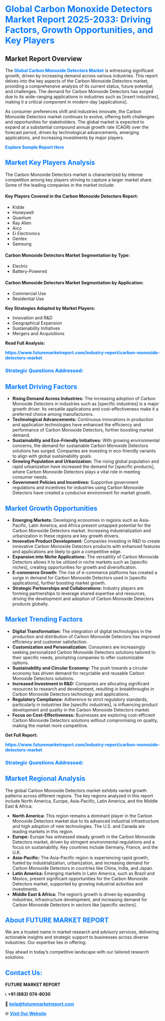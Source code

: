 <h1 style="color: #007BFF;">Global Carbon Monoxide Detectors Market Report 2025-2033: Driving Factors, Growth Opportunities, and Key Players</h1>

<section id="overview">
<h2>Market Report Overview</h2>
<p>The <a href="https://www.futuremarketreport.com/industry-report/carbon-monoxide-detectors-market" style="color: #007BFF; text-decoration: none;"><strong>Global Carbon Monoxide Detectors Market</strong></a> is witnessing significant growth, driven by increasing demand across various industries. This report delves into the key aspects of the Carbon Monoxide Detectors market, providing a comprehensive analysis of its current status, future potential, and challenges. The demand for Carbon Monoxide Detectors has surged due to its wide-ranging applications in industries such as [insert industries], making it a critical component in modern-day [applications].</p>
<p>As consumer preferences shift and industries innovate, the Carbon Monoxide Detectors market continues to evolve, offering both challenges and opportunities for stakeholders. The global market is expected to expand at a substantial compound annual growth rate (CAGR) over the forecast period, driven by technological advancements, emerging applications, and increasing investments by major players.</p>
</section>

<section id="overview">
<p><a href="https://www.futuremarketreport.com/request-sample/reportId=42681" style="color: #007BFF; text-decoration: none;"><strong>Explore Sample Report Here</strong></a></p>
</section>

<section id="key-players">
<h2 style="color: #007BFF;">Market Key Players Analysis</h2>
<p>The Carbon Monoxide Detectors market is characterized by intense competition among key players striving to capture a larger market share. Some of the leading companies in the market include:</p>
<h4>Key Players Covered in the Carbon Monoxide Detectors Report:</h4>
<ul><li>Kidde</li><li>Honeywell</li><li>Quantum</li><li>Ray Allen</li><li>Aico</li><li>Ei Electronics</li><li>Gentex</li><li>Samsung</li></ul>
<h4>Carbon Monoxide Detectors Market Segmentation by Type:</h4>
<ul><li>Electric</li><li>Battery-Powered</li></ul>

<h4>Carbon Monoxide Detectors Market Segmentation by Application:</h4>
<ul><li>Commercial Use</li><li>Residential Use</li></ul>
<p><strong>Key Strategies Adopted by Market Players:</strong></p>
<ul>
<li>Innovation and R&D</li>
<li>Geographical Expansion</li>
<li>Sustainability Initiatives</li>
<li>Mergers and Acquisitions</li>
</ul>
</section>

<section>
<p><strong>Read Full Analysis: </strong></p><a href="https://www.futuremarketreport.com/industry-report/carbon-monoxide-detectors-market" style="color: #007BFF; text-decoration: none;"><strong>https://www.futuremarketreport.com/industry-report/carbon-monoxide-detectors-market</strong></a>
<h3 style="color: #007BFF;">Strategic Questions Addressed:</h3>
</section>

<section id="driving-factors">
<h2 style="color: #007BFF;">Market Driving Factors</h2>
<ul>
<li><strong>Rising Demand Across Industries:</strong> The increasing adoption of Carbon Monoxide Detectors in industries such as [specific industries] is a major growth driver. Its versatile applications and cost-effectiveness make it a preferred choice among manufacturers.</li>
<li><strong>Technological Advancements:</strong> Continuous innovations in production and application technologies have enhanced the efficiency and performance of Carbon Monoxide Detectors, further boosting market demand.</li>
<li><strong>Sustainability and Eco-Friendly Initiatives:</strong> With growing environmental concerns, the demand for sustainable Carbon Monoxide Detectors solutions has surged. Companies are investing in eco-friendly variants to align with global sustainability goals.</li>
<li><strong>Growing Population and Urbanization:</strong> The rising global population and rapid urbanization have increased the demand for [specific products], where Carbon Monoxide Detectors plays a vital role in meeting consumer needs.</li>
<li><strong>Government Policies and Incentives:</strong> Supportive government regulations and incentives for industries using Carbon Monoxide Detectors have created a conducive environment for market growth.</li>
</ul>
</section>

<section id="growth-opportunities">
<h2 style="color: #007BFF;">Market Growth Opportunities</h2>
<ul>
<li><strong>Emerging Markets:</strong> Developing economies in regions such as Asia-Pacific, Latin America, and Africa present untapped potential for the Carbon Monoxide Detectors market. Increasing industrialization and urbanization in these regions are key growth drivers.</li>
<li><strong>Innovative Product Development:</strong> Companies investing in R&D to create innovative Carbon Monoxide Detectors products with enhanced features and applications are likely to gain a competitive edge.</li>
<li><strong>Expansion into Niche Applications:</strong> The versatility of Carbon Monoxide Detectors allows it to be utilized in niche markets such as [specific niches], creating opportunities for growth and diversification.</li>
<li><strong>E-commerce Growth:</strong> The rise of e-commerce platforms has created a surge in demand for Carbon Monoxide Detectors used in [specific applications], further boosting market growth.</li>
<li><strong>Strategic Partnerships and Collaborations:</strong> Industry players are forming partnerships to leverage shared expertise and resources, driving the development and adoption of Carbon Monoxide Detectors products globally.</li>
</ul>
</section>

<section id="trending-factors">
<h2 style="color: #007BFF;">Market Trending Factors</h2>
<ul>
<li><strong>Digital Transformation:</strong> The integration of digital technologies in the production and distribution of Carbon Monoxide Detectors has improved efficiency and customer satisfaction.</li>
<li><strong>Customization and Personalization:</strong> Consumers are increasingly seeking personalized Carbon Monoxide Detectors solutions tailored to their specific needs, prompting companies to offer customizable options.</li>
<li><strong>Sustainability and Circular Economy:</strong> The push towards a circular economy has driven demand for recyclable and reusable Carbon Monoxide Detectors solutions.</li>
<li><strong>Increased Investment in R&D:</strong> Companies are allocating significant resources to research and development, resulting in breakthroughs in Carbon Monoxide Detectors technology and applications.</li>
<li><strong>Regulatory Compliance:</strong> Adherence to strict regulatory standards, particularly in industries like [specific industries], is influencing product development and quality in the Carbon Monoxide Detectors market.</li>
<li><strong>Focus on Cost-Effectiveness:</strong> Businesses are exploring cost-efficient Carbon Monoxide Detectors solutions without compromising on quality, making the market more competitive.</li>
</ul>
</section>

<section>
<p><strong>Get Full Report: </strong></p><a href="https://www.futuremarketreport.com/industry-report/carbon-monoxide-detectors-market" style="color: #007BFF; text-decoration: none;"><strong>https://www.futuremarketreport.com/industry-report/carbon-monoxide-detectors-market</strong></a>
<h3 style="color: #007BFF;">Strategic Questions Addressed:</h3>
</section>


<section id="regional-analysis">
<h2 style="color: #007BFF;">Market Regional Analysis</h2>
<p>The global Carbon Monoxide Detectors market exhibits varied growth patterns across different regions. The key regions analyzed in this report include North America, Europe, Asia-Pacific, Latin America, and the Middle East & Africa:</p>
<ul>
<li><strong>North America:</strong> This region remains a dominant player in the Carbon Monoxide Detectors market due to its advanced industrial infrastructure and high adoption of new technologies. The U.S. and Canada are leading markets in this region.</li>
<li><strong>Europe:</strong> Europe has witnessed steady growth in the Carbon Monoxide Detectors market, driven by stringent environmental regulations and a focus on sustainability. Key countries include Germany, France, and the U.K.</li>
<li><strong>Asia-Pacific:</strong> The Asia-Pacific region is experiencing rapid growth, fueled by industrialization, urbanization, and increasing demand for Carbon Monoxide Detectors in countries like China, India, and Japan.</li>
<li><strong>Latin America:</strong> Emerging markets in Latin America, such as Brazil and Mexico, present significant opportunities for the Carbon Monoxide Detectors market, supported by growing industrial activities and investments.</li>
<li><strong>Middle East & Africa:</strong> The region’s growth is driven by expanding industries, infrastructure development, and increasing demand for Carbon Monoxide Detectors in sectors like [specific sectors].</li>
</ul>
</section>

<footer>
<h2 style="color: #007BFF;">About FUTURE MARKET REPORT</h2>
<p>We are a trusted name in market research and advisory services, delivering actionable insights and strategic support to businesses across diverse industries. Our expertise lies in offering:</p>

<p>Stay ahead in today’s competitive landscape with our tailored research solutions.</p>

<h2 style="color: #007BFF;">Contact Us:</h2>
<p><strong>FUTURE MARKET REPORT</strong></p>
<p>📞 <strong>+91 (883) 074-8030</strong></p>
<p>📧 <strong><a href="mailto:help@futuremarketreport.com" style="color: #007BFF;">help@futuremarketreport.com</a></strong></p>
<p>🌐 <strong><a href="https://www.futuremarketreport.com/" style="color: #007BFF;">Visit Our Website</a></strong></p>
</footer>